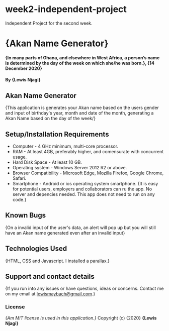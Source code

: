 # week2-independent-project
Independent Project for the second week.
# {Akan Name Generator}
#### {In many parts of Ghana, and elsewhere in West Africa, a person’s name is determined by the day of the week on which she/he was born.}, {14 December 2020}
#### By **{Lewis Njagi}**
## Akan Name Generator
{This application is generates your Akan name based on the users gender and input of birthday's year, month and date of the month, generating a Akan Name based on the day of the week/}
## Setup/Installation Requirements
* Computer - 4 GHz minimum, multi-core processor.
* RAM - At least 4GB, preferably higher, and comensurate with concurrent usage.
* Hard Disk Space - At least 10 GB.
* Operating system - Windows Server 2012 R2 or above.
* Browser Compatibility - Microsoft Edge, Mozilla Firefox, Google Chrome, Safari.
* Smartphone - Android or ios operating system smartphone.
{It is easy for potential users, employers and collaborators can ru the app. No server and depencies needed. This app does not need to run on any code.}
## Known Bugs
{On a invalid input of the user's data, an alert will pop up but you will still have an Akan name generated even after an invalid input}
## Technologies Used
{HTML, CSS and Javascript. I installed a parallax.}
## Support and contact details
{If you run into any issues or have questions, ideas or concerns. 
Contact me on my email at lewismaybach@gmail.com.}
### License
*{Am MIT license is used in this application.}*
Copyright (c) {2020} **{Lewis Njagi}**
